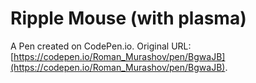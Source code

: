 # Ripple Mouse (with plasma)

A Pen created on CodePen.io. Original URL: [https://codepen.io/Roman_Murashov/pen/BgwaJB](https://codepen.io/Roman_Murashov/pen/BgwaJB).

